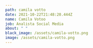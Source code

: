 ```yaml
---
path: camila votto
date: 2021-10-22T21:48:20.444Z
name: Camila Votoo
job: Analista Social Media
about: " "
black_image: /assets/camila-votto.png
image: /assets/camila-votto.png
---
```

